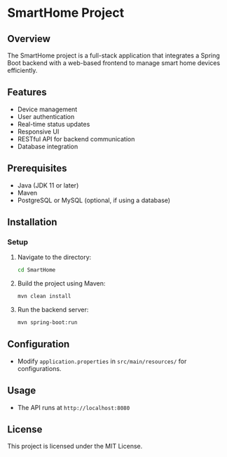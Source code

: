# SmartHome Project

## Overview
The SmartHome project is a full-stack application that integrates a Spring Boot backend with a web-based frontend to manage smart home devices efficiently.

## Features
- Device management
- User authentication
- Real-time status updates
- Responsive UI
- RESTful API for backend communication
- Database integration

## Prerequisites
- Java (JDK 11 or later)
- Maven
- PostgreSQL or MySQL (optional, if using a database)

## Installation
### Setup
1. Navigate to the directory:
   ```sh
   cd SmartHome
   ```
2. Build the project using Maven:
   ```sh
   mvn clean install
   ```
3. Run the backend server:
   ```sh
   mvn spring-boot:run
   ```

## Configuration
- Modify `application.properties` in `src/main/resources/` for configurations.

## Usage
- The API runs at `http://localhost:8080`

## License
This project is licensed under the MIT License.

